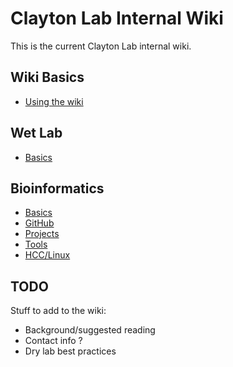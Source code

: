# Clayton Lab Internal Wiki

This is the current Clayton Lab internal wiki.

## Wiki Basics

* [Using the wiki](usage/index.md)

## Wet Lab

* [Basics](wetlab/index.md)

## Bioinformatics

* [Basics](bioinformatics/basics.md) 
* [GitHub](bioinformatics/github.md)
* [Projects](bioinformatics/projects.md)
* [Tools](bioinformatics/tools/index.md)
* [HCC/Linux](bioinformatics/hcc/index.md)

## TODO

Stuff to add to the wiki:

* Background/suggested reading
* Contact info ?
* Dry lab best practices
